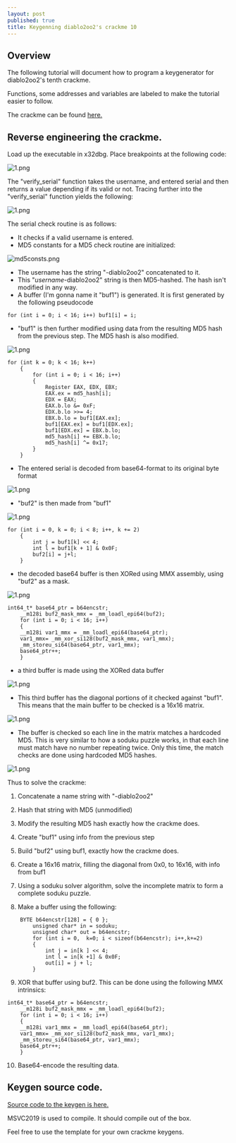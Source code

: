 ```yaml
---
layout: post
published: true
title: Keygenning diablo2oo2's crackme 10
---
```

## Overview

The following tutorial will document how to program a keygenerator for diablo2oo2's
tenth crackme.

Functions, some addresses and variables are labeled to make the tutorial easier to follow.

The crackme can be found [here.](https://github.com/mudlord/crackme_solutions/blob/master/crackmes/d2k2_crackme10.zip)


## Reverse engineering the crackme.

Load up the executable in x32dbg. 
Place breakpoints at the following code:

![1.png]({{site.baseurl}}/images/crackme10/1.PNG)

The "verify_serial" function takes the username, and entered serial and then returns a value depending if its valid or not. Tracing further into the "verify_serial" function yields the following:

![1.png]({{site.baseurl}}/images/crackme10/2.PNG)

The serial check routine is as follows:

* It checks if a valid username is entered.
* MD5 constants for a MD5 check routine are initialized:

![md5consts.png]({{site.baseurl}}/images/crackme10/md5consts.PNG)

* The username has the string "-diablo2oo2" concatenated to it.
* This "*username*-diablo2oo2" string is then MD5-hashed. The hash isn't modified in any way.
*  A buffer (I'm gonna name it "buf1") is generated. It is first generated by the following pseudocode

```
for (int i = 0; i < 16; i++) buf1[i] = i;
```

* "buf1" is then further modified using data from the resulting MD5 hash from the previous step. The MD5 hash is also modified.

![1.png]({{site.baseurl}}/images/crackme10/3.PNG)

```
for (int k = 0; k < 16; k++)
	{
		for (int i = 0; i < 16; i++)
		{
			Register EAX, EDX, EBX;
			EAX.ex = md5_hash[i];
			EDX = EAX;
			EAX.b.lo &= 0xF;
			EDX.b.lo >>= 4;
			EBX.b.lo = buf1[EAX.ex];
			buf1[EAX.ex] = buf1[EDX.ex];
			buf1[EDX.ex] = EBX.b.lo;
			md5_hash[i] += EBX.b.lo;
			md5_hash[i] ^= 0x17;
		}
	}
```

* The entered serial is decoded from base64-format to its original byte format 

![1.png]({{site.baseurl}}/images/crackme10/4.PNG)

* "buf2" is then made from "buf1"

![1.png]({{site.baseurl}}/images/crackme10/5.PNG)

```
for (int i = 0, k = 0; i < 8; i++, k += 2)
	{
		int j = buf1[k] << 4;
		int l = buf1[k + 1] & 0x0F;
		buf2[i] = j+l;
	}

```

* the decoded base64 buffer is then XORed using MMX assembly, using "buf2" as a mask.

![1.png]({{site.baseurl}}/images/crackme10/6.PNG)

```
int64_t* base64_ptr = b64encstr;
	__m128i buf2_mask_mmx = _mm_loadl_epi64(buf2);
	for (int i = 0; i < 16; i++)
	{
	__m128i var1_mmx = _mm_loadl_epi64(base64_ptr);
	var1_mmx= _mm_xor_si128(buf2_mask_mmx, var1_mmx);
	_mm_storeu_si64(base64_ptr, var1_mmx);
	base64_ptr++;
	}
```

* a third buffer is made using the XORed data buffer

![1.png]({{site.baseurl}}/images/crackme10/7.PNG)

* This third buffer has the diagonal portions of it checked against "buf1". This means that the main buffer to be checked is a 16x16 matrix.

![1.png]({{site.baseurl}}/images/crackme10/8.PNG)

* The buffer is checked so each line in the matrix matches a hardcoded MD5. This is very similar to how a soduku puzzle works, in that each line must match have no number repeating twice. Only this time, the match checks are done using hardcoded MD5 hashes.

![1.png]({{site.baseurl}}/images/crackme10/9.PNG)

Thus to solve the crackme:

1) Concatenate a name string with "-diablo2oo2"

2) Hash that string with MD5 (unmodified)

3) Modify the resulting MD5 hash exactly how the crackme does.

4) Create "buf1" using info from the previous step

5) Build "buf2" using buf1, exactly how the crackme does.

6) Create a 16x16 matrix, filling the diagonal from 0x0, to 16x16,
with info from buf1

7) Using a soduku solver algorithm, solve the incomplete matrix to form a 
complete soduku puzzle.

8) Make a buffer using the following:

```
	BYTE b64encstr[128] = { 0 };
		unsigned char* in = soduku;
		unsigned char* out = b64encstr;
		for (int i = 0,  k=0; i < sizeof(b64encstr); i++,k+=2)
		{
			int j = in[k ] << 4;
			int l = in[k +1] & 0x0F;
			out[i] = j + l;
		}
```

 9) XOR that buffer using buf2. This can be done using the following MMX intrinsics:

```
int64_t* base64_ptr = b64encstr;
	__m128i buf2_mask_mmx = _mm_loadl_epi64(buf2);
	for (int i = 0; i < 16; i++)
	{
	__m128i var1_mmx = _mm_loadl_epi64(base64_ptr);
	var1_mmx= _mm_xor_si128(buf2_mask_mmx, var1_mmx);
	_mm_storeu_si64(base64_ptr, var1_mmx);
	base64_ptr++;
	}
```

10) Base64-encode the resulting data.

## Keygen source code.

[Source code to the keygen is here.](https://github.com/mudlord/crackme_solutions/blob/master/keygenned/algo/d2k2_crackme10.c)

MSVC2019 is used to compile. It should compile out of the box. 

Feel free to use the template for your own crackme keygens.




